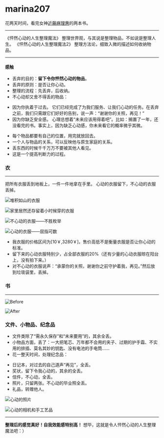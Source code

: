 # marina207
花两天时间，看完女神[近藤麻理惠](https://www.zhihu.com/question/26034114)的两本书。
***
《怦然心动的人生整理魔法》
整理世界观，与其说是整理物品，不如说是整理人生。
《怦然心动的人生整理魔法2》
整理方法论，细致入微的描述如何收纳物品。
***
#### 感触
- 丢弃的目的：**留下令你怦然心动的物品**。
- 丢弃的原则：是否让你心动。
- 整理的流程：先丢弃，后收纳。
- 不心动却又舍不得丢的物品：
 * 因为你执着于过去。
它们已经完成了为我们服务、让我们心动的任务。在丢弃之前，我们只需跟它们好好的告别，说一声：“谢谢你的关照，再见！”
 *  因为你缺乏安全感。
心理总想着“未来应该用得着吧”。比如：搁置了一年，还没看完的书。事实上，因为缺乏心动感，你未来看它的概率微乎其微。
- 每个物品都要有自己的位置，用完就放回去。
- 一个人与物品的关系，可以反映他与原生家庭的关系。
- 丢东西的时候千千万万不要被其他人看见。
- 这是一个提高判断力的过程。

### 衣
***
把所有衣服丢到地板上，一件一件地拿在手里。
心动的衣服留下，不心动的衣服丢掉。

![堆积如山的衣服](http://upload-images.jianshu.io/upload_images/2349621-ac5642deb46e661a.jpg?imageMogr2/auto-orient/strip%7CimageView2/2/w/1240)

![家里居然还存留着小时候穿的衣服](http://upload-images.jianshu.io/upload_images/2349621-fd53550af30e1403.jpg?imageMogr2/auto-orient/strip%7CimageView2/2/w/1240)

![不心动的衣服——不胜枚举](http://upload-images.jianshu.io/upload_images/2349621-0c72287e7839c520.jpg?imageMogr2/auto-orient/strip%7CimageView2/2/w/1240)

![心动的衣服——屈指可数](http://upload-images.jianshu.io/upload_images/2349621-081e779cf6655b09.jpg?imageMogr2/auto-orient/strip%7CimageView2/2/w/1240)

- 我衣服的价格区间为[10￥,3280￥]，售价高低不是衡量衣服是否让你心动的标准。
- 留下来的心动衣服特别少，占全部衣服的20%（还有少量的心动衣服晾在阳台上，没有拍下来。）
- 对不心动的衣服说声：“承蒙你的关照，谢谢你之前守护着我，再见。”然后放到垃圾袋里，丢掉。

### 书
***


![Before](http://upload-images.jianshu.io/upload_images/2349621-ab436a2c4e68a781.jpg?imageMogr2/auto-orient/strip%7CimageView2/2/w/1240)

![After](http://upload-images.jianshu.io/upload_images/2349621-2525d5b7634f9d44.jpg?imageMogr2/auto-orient/strip%7CimageView2/2/w/1240)
### 文件、小物品、纪念品

- 文件类除了“需永久保存”和“未来要用”的，其余全丢。
- 小物品方面，丢了：一大把笔芯、万年都不会用的夹子、过期的护手霜、不实用的排插、莫名其妙的钥匙、没有电池的手电筒……
- 花一整天时间，处理纪念品：
 * 日记本，对过去的自己道声“再见”，全丢。
 * 奖状，留下令我心动的，其余的全丢。
 * 信件，不心动，全丢。
 * 照片，只留两张。不心动的毕业照全丢。
 * 礼品，转赠他人。



![心动的照片](http://upload-images.jianshu.io/upload_images/2349621-c2c4a5d995292065.jpg?imageMogr2/auto-orient/strip%7CimageView2/2/w/1240)



![心动的相机和手工艺品](http://upload-images.jianshu.io/upload_images/2349621-536e3d6a27d2dca1.jpg?imageMogr2/auto-orient/strip%7CimageView2/2/w/1240)
***
**整理后的感觉真好！自我效能感特别高！**
想毕，这就是令人怦然心动的人生整理魔法吧：）
